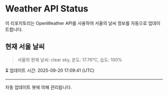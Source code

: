 
# Weather API Status

이 리포지토리는 OpenWeather API를 사용하여 서울의 날씨 정보를 자동으로 업데이트합니다.

## 현재 서울 날씨
> 서울의 현재 날씨: clear sky, 온도: 17.76°C, 습도: 100%

⏳ 업데이트 시간: 2025-09-20 17:09:41 (UTC)

---
자동 업데이트 봇에 의해 관리됩니다.
